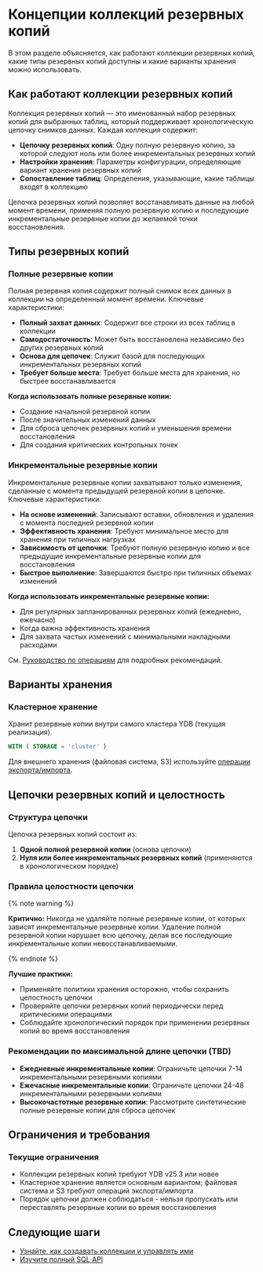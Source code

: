 # Концепции коллекций резервных копий

В этом разделе объясняется, как работают коллекции резервных копий, какие типы резервных копий доступны и какие варианты хранения можно использовать.

## Как работают коллекции резервных копий

Коллекция резервных копий — это именованный набор резервных копий для выбранных таблиц, который поддерживает хронологическую цепочку снимков данных. Каждая коллекция содержит:

- **Цепочку резервных копий**: Одну полную резервную копию, за которой следуют ноль или более инкрементальных резервных копий
- **Настройки хранения**: Параметры конфигурации, определяющие вариант хранения резервных копий
- **Сопоставление таблиц**: Определения, указывающие, какие таблицы входят в коллекцию

Цепочка резервных копий позволяет восстанавливать данные на любой момент времени, применяя полную резервную копию и последующие инкрементальные резервные копии до желаемой точки восстановления.

## Типы резервных копий

### Полные резервные копии

Полная резервная копия содержит полный снимок всех данных в коллекции на определенный момент времени. Ключевые характеристики:

- **Полный захват данных**: Содержит все строки из всех таблиц в коллекции
- **Самодостаточность**: Может быть восстановлена независимо без других резервных копий
- **Основа для цепочек**: Служит базой для последующих инкрементальных резервных копий
- **Требует больше места**: Требует больше места для хранения, но быстрее восстанавливается

**Когда использовать полные резервные копии:**

- Создание начальной резервной копии
- После значительных изменений данных
- Для сброса цепочек резервных копий и уменьшения времени восстановления
- Для создания критических контрольных точек

### Инкрементальные резервные копии

Инкрементальные резервные копии захватывают только изменения, сделанные с момента предыдущей резервной копии в цепочке. Ключевые характеристики:

- **На основе изменений**: Записывают вставки, обновления и удаления с момента последней резервной копии
- **Эффективность хранения**: Требуют минимальное место для хранения при типичных нагрузках
- **Зависимость от цепочки**: Требуют полную резервную копию и все предыдущие инкрементальные резервные копии для восстановления
- **Быстрое выполнение**: Завершаются быстро при типичных объемах изменений

**Когда использовать инкрементальные резервные копии:**

- Для регулярных запланированных резервных копий (ежедневно, ежечасно)
- Когда важна эффективность хранения
- Для захвата частых изменений с минимальными накладными расходами

См. [Руководство по операциям](operations.md#taking-backups) для подробных рекомендаций.

## Варианты хранения

### Кластерное хранение

Хранит резервные копии внутри самого кластера YDB (текущая реализация).

```sql
WITH ( STORAGE = 'cluster' )
```

Для внешнего хранения (файловая система, S3) используйте [операции экспорта/импорта](operations.md#restore-operations).

## Цепочки резервных копий и целостность

### Структура цепочки

Цепочка резервных копий состоит из:

1. **Одной полной резервной копии** (основа цепочки)
2. **Нуля или более инкрементальных резервных копий** (применяются в хронологическом порядке)

### Правила целостности цепочки

{% note warning %}

**Критично:** Никогда не удаляйте полные резервные копии, от которых зависят инкрементальные резервные копии. Удаление полной резервной копии нарушает всю цепочку, делая все последующие инкрементальные копии невосстанавливаемыми.

{% endnote %}

**Лучшие практики:**

- Применяйте политики хранения осторожно, чтобы сохранить целостность цепочки
- Проверяйте цепочки резервных копий периодически перед критическими операциями
- Соблюдайте хронологический порядок при применении резервных копий во время восстановления

### Рекомендации по максимальной длине цепочки (TBD)

- **Ежедневные инкрементальные копии**: Ограничьте цепочки 7-14 инкрементальными резервными копиями
- **Ежечасные инкрементальные копии**: Ограничьте цепочки 24-48 инкрементальными резервными копиями
- **Высокочастотные резервные копии**: Рассмотрите синтетические полные резервные копии для сброса цепочек

## Ограничения и требования

### Текущие ограничения

- Коллекции резервных копий требуют YDB v25.3 или новее
- Кластерное хранение является основным вариантом; файловая система и S3 требуют операций экспорта/импорта
- Порядок цепочки должен соблюдаться - нельзя пропускать или переставлять резервные копии во время восстановления

## Следующие шаги

- [Узнайте, как создавать коллекции и управлять ими](operations.md)
- [Изучите полный SQL API](sql-api.md)
